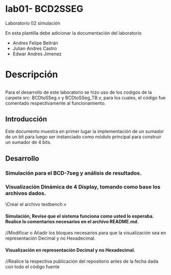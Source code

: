 # lab01- BCD2SSEG
Laboratorio 02 simulación

En esta plantilla debe adicionar la documentación del laboratorio

* Andres Felipe Beltrán
* Julian Andres Castro
* Edwar Andres Jimenez

# Descripción   <h2>
  Para el desarrollo de este laboratorio se hizo uso de los codigos de la carpeta src: BCDtoSSeg.v y BCDtoSSeg_TB.v, para los cuales, el código fue comentado respectivamente al funcionamiento.


  ## Introducción

  Este documento muestra en primer lugar la implementación de un sumador de un bit para luego ser instanciado
  como módulo principal para construir un sumador de 4 bits.


  ## Desarrollo
  ### Simulación para el BCD-7seg y análisis de resultados.

  ### Visualización Dinámica de 4 Display, tomando como base los archivos dados.
  \Crear el archivo testbench.v

  #### Simulación, Revise que el sistema funciona como usted lo esperaba. Realice lo comentarios necesarios en el archivo README.md.


  //Modificar o Añadir los bloques necesarios para que la visualización sea en representación Decimal y no Hexadecimal.
  #### Visualización en representación Decimal y no Hexadecimal.

  //Realice la respectiva publicación del repositorio antes de la fecha dada con todo el código fuente
